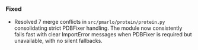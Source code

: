 ### Fixed

- Resolved 7 merge conflicts in `src/pmarlo/protein/protein.py` consolidating strict
  PDBFixer handling. The module now consistently fails fast with clear ImportError
  messages when PDBFixer is required but unavailable, with no silent fallbacks.
